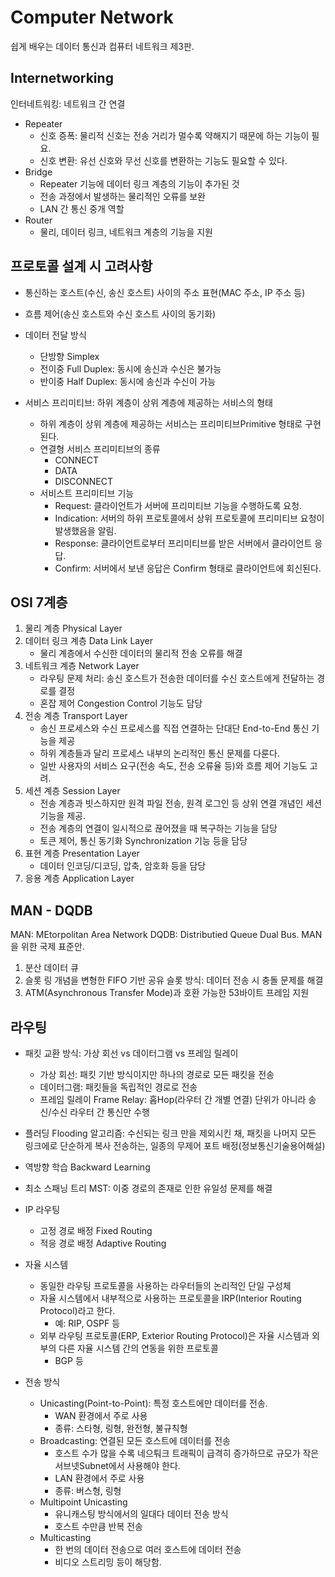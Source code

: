 #   Computer Network
쉽게 배우는 데이터 통신과 컴퓨터 네트워크 제3판.

##  Internetworking
인터네트워킹: 네트워크 간 연결

*   Repeater
    *   신호 증폭: 물리적 신호는 전송 거리가 멀수록 약해지기 때문에 하는 기능이 필요.
    *   신호 변환: 유선 신호와 무선 신호를 변환하는 기능도 필요할 수 있다.
*   Bridge
    *   Repeater 기능에 데이터 링크 계층의 기능이 추가된 것
    *   전송 과정에서 발생하는 물리적인 오류를 보완
    *   LAN 간 통신 중개 역할
*   Router
    *   물리, 데이터 링크, 네트워크 계층의 기능을 지원

##  프로토콜 설계 시 고려사항
*   통신하는 호스트(수신, 송신 호스트) 사이의 주소 표현(MAC 주소, IP 주소 등)
*   흐름 제어(송신 호스트와 수신 호스트 사이의 동기화)
*   데이터 전달 방식
    *   단방향 Simplex
    *   전이중 Full Duplex: 동시에 송신과 수신은 불가능
    *   반이중 Half Duplex: 동시에 송신과 수신이 가능

*   서비스 프리미티브: 하위 계층이 상위 계층에 제공하는 서비스의 형태
    *   하위 계층이 상위 계층에 제공하는 서비스는 프리미티브Primitive 형태로 구현된다.
    *   연결형 서비스 프리미티브의 종류
        *   CONNECT
        *   DATA
        *   DISCONNECT
    *   서비스트 프리미티브 기능
        *   Request: 클라이언트가 서버에 프리미티브 기능을 수행하도록 요청.
        *   Indication: 서버의 하위 프로토콜에서 상위 프로토콜에 프리미티브 요청이 발생했음을 알림.
        *   Response: 클라이언트로부터 프리미티브를 받은 서버에서 클라이언트 응답.
        *   Confirm: 서버에서 보낸 응답은 Confirm 형태로 클라이언트에 회신된다.

##  OSI 7계층
1.  물리 계층 Physical Layer
2.  데이터 링크 계층 Data Link Layer
    *   물리 계층에서 수신한 데이터의 물리적 전송 오류를 해결
3.  네트워크 계층 Network Layer
    *   라우팅 문제 처리: 송신 호스트가 전송한 데이터를 수신 호스트에게 전달하는 경로를 결정
    *   혼잡 제어 Congestion Control 기능도 담당
4.  전송 계층 Transport Layer
    *   송신 프로세스와 수신 프로세스를 직접 연결하는 단대단 End-to-End 통신 기능을 제공
    *   하위 계층들과 달리 프로세스 내부의 논리적인 통신 문제를 다룬다.
    *   일반 사용자의 서비스 요구(전송 속도, 전송 오류율 등)와 흐름 제어 기능도 고려.
5.  세션 계층 Session Layer
    *   전송 계층과 빗스하지만 원격 파일 전송, 원격 로그인 등 상위 연결 개념인 세션 기능을 제공.
    *   전송 계층의 연결이 일시적으로 끊어졌을 때 복구하는 기능을 담당
    *   토큰 제어, 통신 동기화 Synchronization 기능 등을 담당
6.  표현 계층 Presentation Layer
    *   데이터 인코딩/디코딩, 압축, 암호화 등을 담당
7.  응용 계층 Application Layer

##  MAN - DQDB
MAN: MEtorpolitan Area Network
DQDB: Distributied Queue Dual Bus. MAN을 위한 국제 표준안.

1.  분산 데이터 큐
2.  슬롯 링 개념을 변형한 FIFO 기반 공유 슬롯 방식: 데이터 전송 시 충돌 문제를 해결
3.  ATM(Asynchronous Transfer Mode)과 호환 가능한 53바이트 프레임 지원

##  라우팅
*   패킷 교환 방식: 가상 회선 vs 데이터그램 vs 프레임 릴레이
    *   가상 회선: 패킷 기반 방식이지만 하나의 경로로 모든 패킷을 전송
    *   데이터그램: 패킷들을 독립적인 경로로 전송
    *   프레임 릴레이 Frame Relay: 홉Hop(라우터 간 개별 연결) 단위가 아니라 송신/수신 라우터 간 통신만 수행
*   플러딩 Flooding 알고리즘: 수신되는 링크 만을 제외시킨 채, 패킷을 나머지 모든 링크에로 단순하게 복사 전송하는, 일종의 무제어 포트 배정(정보통신기술용어해설)
*   역방향 학습 Backward Learning
*   최소 스패닝 트리 MST: 이중 경로의 존재로 인한 유일성 문제를 해결

*   IP 라우팅
    *   고정 경로 배정 Fixed Routing
    *   적응 경로 배정 Adaptive Routing

*   자율 시스템
    *   동일한 라우팅 프로토콜을 사용하는 라우터들의 논리적인 단일 구성체
    *   자율 시스템에서 내부적으로 사용하는 프로토콜을 IRP(Interior Routing Protocol)라고 한다.
        *   예: RIP, OSPF 등
    *   외부 라우팅 프로토콜(ERP, Exterior Routing Protocol)은 자율 시스템과 외부의 다른 자율 시스템 간의 연동을 위한 프로토콜
        *   BGP 등

*   전송 방식
    *   Unicasting(Point-to-Point): 특정 호스트에만 데이터를 전송.
        *   WAN 환경에서 주로 사용
        *   종류: 스타형, 링형, 완전형, 불규칙형
    *   Broadcasting: 연결된 모든 호스트에 데이터를 전송
        *   호스트 수가 많을 수록 네으퉈크 트래픽이 급격히 증가하므로 규모가 작은 서브넷Subnet에서 사용해야 한다.
        *   LAN 환경에서 주로 사용
        *   종류: 버스형, 링형
    *   Multipoint Unicasting
        *   유니캐스팅 방식에서의 일대다 데이터 전송 방식
        *   호스트 수만큼 반복 전송
    *   Multicasting
        *   한 번의 데이터 전송으로 여러 호스트에 데이터 전송
        *   비디오 스트리밍 등이 해당함.